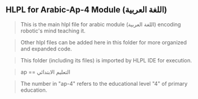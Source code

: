## HLPL for Arabic-Ap-4 Module (اللغة العربية)
>This is the main hlpl file for arabic module (اللغة العربية) encoding robotic's mind teaching it.

>Other hlpl files can be added here in this folder for more organized and expanded code.

>This folder (including its files) is imported by HLPL IDE for execution.

>ap == التعليم الابتدائي

>The number in "ap-4" refers to the educational level "4" of primary education.
